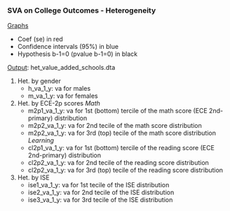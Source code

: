 ### SVA on College Outcomes - Heterogeneity

<u>Graphs</u>
- Coef (se) in red
- Confidence intervals (95%) in blue
- Hypothesis b-1=0 (pvalue b-1=0) in black 

<u>Output</u>: het_value_added_schools.dta
1. Het. by gender
	- h_va_1_y: va for males
	- m_va_1_y: va for females
2. Het. by ECE-2p scores
*Math*
    - m2p1_va_1_y: va for 1st (bottom) tercile of the math score (ECE 2nd-primary) distribution
    - m2p2_va_1_y: va for 2nd tecile of the math score distribution
    - m2p2_va_1_y: va for 3rd (top) tecile of the math score distribution
*Learning*
    - cl2p1_va_1_y: va for 1st (bottom) tercile of the reading score (ECE 2nd-primary) distribution
    - cl2p2_va_1_y: va for 2nd tecile of the reading score distribution
    - cl2p2_va_1_y: va for 3rd (top) tecile of the reading score distribution
3. Het. by ISE
    - ise1_va_1_y: va for 1st tecile of the ISE distribution 
    - ise2_va_1_y: va for 2nd tecile of the ISE distribution 
    - ise3_va_1_y: va for 3rd tecile of the ISE distribution 